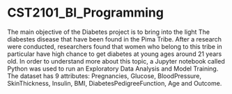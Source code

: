 # CST2101_BI_Programming 
The main objective of the Diabetes project is to bring into the light The diabestes disease that have been found in the Pima Tribe.
After a research were conducted, researchers found that women who belong to this tribe in particular have high chance to get diabetes at young ages around 21 years old. 
In order to understand more about this topic, a Jupyter notebook called Python was used to run an Exploratory Data Analysis and Model Training. The dataset has 9 attributes: Pregnancies, Glucose, BloodPressure, SkinThickness, Insulin, BMI, DiabetesPedigreeFunction, Age and Outcome. 

